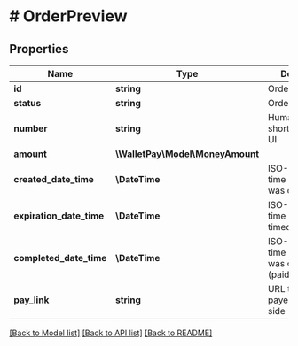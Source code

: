 # # OrderPreview

## Properties

| Name                     | Type                                               | Description                                                    | Notes      |
|--------------------------|----------------------------------------------------|----------------------------------------------------------------|------------|
| **id**                   | **string**                                         | Order id                                                       |            |
| **status**               | **string**                                         | Order status                                                   |            |
| **number**               | **string**                                         | Human-readable short order id for UI                           |            |
| **amount**               | [**\WalletPay\Model\MoneyAmount**](MoneyAmount.md) |                                                                |            |
| **created_date_time**    | **\DateTime**                                      | ISO-8601 date time when order was created                      |            |
| **expiration_date_time** | **\DateTime**                                      | ISO-8601 date time when order timeout expires                  |            |
| **completed_date_time**  | **\DateTime**                                      | ISO-8601 date time when order was completed (paid/expired/etc) | [optional] |
| **pay_link**             | **string**                                         | URL to show payer on Store&#39;s side                          |            |

[[Back to Model list]](../../README.md#models) [[Back to API list]](../../README.md#endpoints) [[Back to README]](../../README.md)
